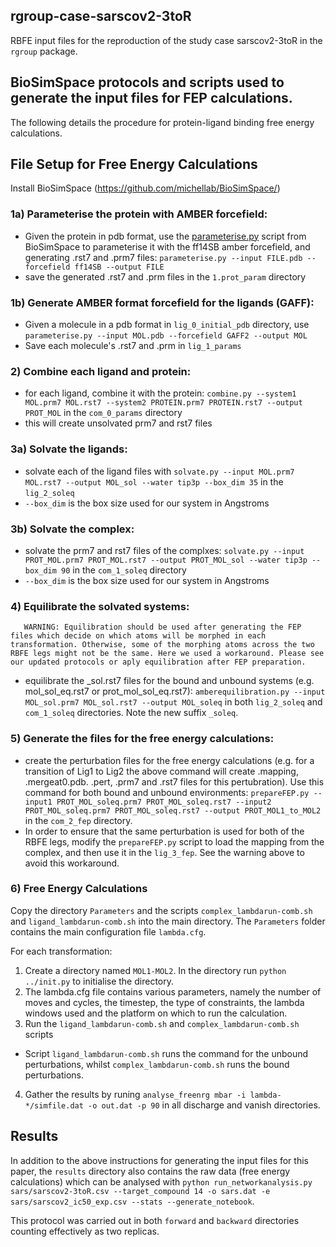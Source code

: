 ## rgroup-case-sarscov2-3toR
RBFE input files for the reproduction of the study case sarscov2-3toR in the `rgroup` package. 

## BioSimSpace protocols and scripts used to generate the input files for FEP calculations. 

The following details the procedure for protein-ligand binding free energy calculations. 

## File Setup for Free Energy Calculations

Install BioSimSpace (https://github.com/michellab/BioSimSpace/)

### 1a) Parameterise the protein with **AMBER** forcefield:
  - Given the protein in pdb format, use the [parameterise.py](https://github.com/michellab/BioSimSpace/blob/devel/nodes/playground/parameterise.py) script from BioSimSpace to parameterise it with the ff14SB amber forcefield, and generating .rst7 and .prm7 files: ```parameterise.py --input FILE.pdb --forcefield ff14SB --output FILE```
  - save the generated .rst7 and .prm files in the `1.prot_param` directory

### 1b) Generate AMBER format forcefield for the ligands (GAFF):
  - Given a molecule in a pdb format in `lig_0_initial_pdb` directory, use ```parameterise.py --input MOL.pdb --forcefield GAFF2 --output MOL```
  - Save each molecule's .rst7 and .prm in `lig_1_params`

### 2) Combine each ligand and protein:
  - for each ligand, combine it with the protein: ```combine.py --system1 MOL.prm7 MOL.rst7 --system2 PROTEIN.prm7 PROTEIN.rst7 --output PROT_MOL``` in the `com_0_params` directory
  - this will create unsolvated prm7 and rst7 files

### 3a) Solvate the ligands:
  - solvate each of the ligand files with ```solvate.py --input MOL.prm7 MOL.rst7 --output MOL_sol --water tip3p --box_dim 35``` in the `lig_2_soleq`
  - `--box_dim` is the box size used for our system in Angstroms
  
### 3b) Solvate the complex:
  - solvate the prm7 and rst7 files of the complxes: ```solvate.py --input PROT_MOL.prm7 PROT_MOL.rst7 --output PROT_MOL_sol --water tip3p --box_dim 90``` in the `com_1_soleq` directory
  - `--box_dim` is the box size used for our system in Angstroms

### 4) Equilibrate the solvated systems:
```
   WARNING: Equilibration should be used after generating the FEP files which decide on which atoms will be morphed in each transformation. Otherwise, some of the morphing atoms across the two RBFE legs might not be the same. Here we used a workaround. Please see our updated protocols or aply equilibration after FEP preparation. 
```

  - equilibrate the _sol.rst7 files for the bound and unbound systems (e.g. mol_sol_eq.rst7 or prot_mol_sol_eq.rst7): ```amberequilibration.py --input MOL_sol.prm7 MOL_sol.rst7 --output MOL_soleq``` in both `lig_2_soleq` and `com_1_soleq` directories. Note the new suffix `_soleq`.

### 5) Generate the files for the free energy calculations:

  - create the perturbation files for the free energy calculations (e.g. for a transition of Lig1 to Lig2 the above command will create .mapping, .mergeat0.pdb. .pert, .prm7 and .rst7 files for this pertubration). Use this command for both bound and unbound environments: ```prepareFEP.py --input1 PROT_MOL_soleq.prm7 PROT_MOL_soleq.rst7 --input2 PROT_MOL_soleq.prm7 PROT_MOL_soleq.rst7 --output PROT_MOL1_to_MOL2``` in the `com_2_fep` directory. 
  - In order to ensure that the same perturbation is used for both of the RBFE legs, modify the `prepareFEP.py` script to load the mapping from the complex, and then use it in the `lig_3_fep`. See the warning above to avoid this workaround. 

### 6) Free Energy Calculations
Copy the directory `Parameters` and the scripts `complex_lambdarun-comb.sh` and `ligand_lambdarun-comb.sh` into the main directory. The `Parameters` folder contains the main configuration file `lambda.cfg`.

For each transformation:
1) Create a directory named `MOL1-MOL2`. In the directory run `python ../init.py` to initialise the directory. 
2) The lambda.cfg file contains various parameters, namely the number of moves and cycles, the timestep, the type of constraints, the lambda windows used and the platform on which to run the calculation. 
3) Run the ```ligand_lambdarun-comb.sh``` and ```complex_lambdarun-comb.sh``` scripts
- Script ```ligand_lambdarun-comb.sh``` runs the command for the unbound perturbations, whilst ```complex_lambdarun-comb.sh``` runs the bound perturbations. 
4) Gather the results by runing ```analyse_freenrg mbar -i lambda-*/simfile.dat -o out.dat -p 90``` in all discharge and vanish directories. 

## Results

In addition to the above instructions for generating the input files for this paper, the `results` directory also contains the raw data (free energy calculations) which can be analysed with ```python run_networkanalysis.py sars/sarscov2-3toR.csv --target_compound 14 -o sars.dat -e sars/sarscov2_ic50_exp.csv --stats --generate_notebook```.

This protocol was carried out in both `forward` and `backward` directories counting effectively as two replicas. 


